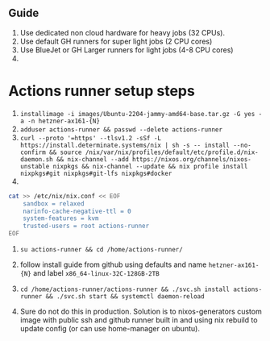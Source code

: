 ## Guide

1. Use dedicated non cloud hardware for heavy jobs (32 CPUs).
2. Use default GH runners for super light jobs (2 CPU cores)
3. Use BlueJet or GH Larger runners for light jobs (4-8 CPU cores) 
4. 
# Actions runner setup steps

1. `installimage -i images/Ubuntu-2204-jammy-amd64-base.tar.gz -G yes -a -n hetzner-ax161-{N}`
2. `adduser actions-runner && passwd --delete actions-runner` 
3. `curl --proto '=https' --tlsv1.2 -sSf -L https://install.determinate.systems/nix | sh -s -- install --no-confirm && source /nix/var/nix/profiles/default/etc/profile.d/nix-daemon.sh && nix-channel --add https://nixos.org/channels/nixos-unstable nixpkgs && nix-channel --update && nix profile install nixpkgs#git nixpkgs#git-lfs nixpkgs#docker`
3. 
```bash
cat >> /etc/nix/nix.conf << EOF
    sandbox = relaxed
    narinfo-cache-negative-ttl = 0      
    system-features = kvm     
    trusted-users = root actions-runner
EOF
```

1. `su actions-runner && cd /home/actions-runner/`
2. follow install guide from github using defaults and name `hetzner-ax161-{N}` and label `x86_64-linux-32C-128GB-2TB`


1. `cd /home/actions-runner/actions-runner && ./svc.sh install actions-runner && ./svc.sh start && systemctl daemon-reload`
 
2.   Sure do not do this in production. Solution is to nixos-generators custom image with public ssh and github runner built in and using nix rebuild to update config (or can use home-manager on ubuntu). 